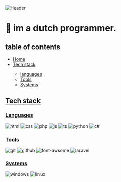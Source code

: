 <link href="style/style.css" rel="stylesheet"></link>
<link rel="stylesheet" href="https://cdnjs.cloudflare.com/ajax/libs/font-awesome/4.7.0/css/font-awesome.min.css">

![Header](img/Header.png)
<h1 id="home">👋 im a dutch programmer.</h1>

<h2 id="list">table of contents</h2>
<ul>
  <li><a href="#home">Home</a></li>
  <li><a href="#stack">Tech stack</a></li>
  <ul>
    <li><a href="#SL">languages</a></li>
    <li><a href="#tools">Tools</a></li>
    <li><a href="#sys">Systems</a></li>
  </ul>
</ul>

<div class="techstack">
  <h2 id="stack"><a href="#list">Tech stack</a></h2>
<h3 id="SL"><a href="#list">Languages</a></h3>
<div class="Tstack" id="Tstack">
<!--   <img src="tech_stack/languages" alt=""> -->
  <img src="img/tech_stack/languages/html5-brands.svg" alt="html">
  <img src="img/tech_stack/languages/css-brands.svg" alt="css">
  <img src="img/tech_stack/languages/php-brands.svg" alt="php">
  <img src="img/tech_stack/languages/js-brands.svg" alt="js">
  <img src="img/tech_stack/languages/typescript-svgrepo-com.svg" alt="ts">
  <img src="img/tech_stack/languages/python-brands.svg" alt="python">
  <img src="img/tech_stack/languages/icons8-c-sharp-logo.svg" alt="c#">
</div>
<h3 id="tools"><a href="#list">Tools</a></h3>
<div class="Tstack" id="Tstack">
<!--  <img src="img/tech_stack/tools/" alt=""> -->
  <img src="img/tech_stack/tools/git-alt-brands.svg" alt="git">
  <img src="img/tech_stack/tools/github-brands.svg" alt="github">
  <img src="img/tech_stack/tools/font-awesome-brands.svg" alt="font-awsome">
  <img src="img/tech_stack/tools/laravel-brands.svg" alt="laravel">
</div>
<h3 id="sys"><a href="#list">Systems</a></h3>
<div class="Tstack">
  <img src="img/tech_stack/sys/windows-brands.svg" alt="windows">
  <img src="img/tech_stack/sys/linux-brands.svg" alt="linux">
</div>
</div>